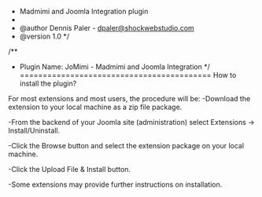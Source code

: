 * Madmimi and Joomla Integration plugin
 * 
 * @author Dennis Paler - <dpaler@shockwebstudio.com>
 * @version 1.0
 */

/**
 * Plugin Name: JoMimi - Madmimi and Joomla Integration
 */
==========================================
How to install the plugin?

For most extensions and most users, the procedure will be:
-Download the extension to your local machine as a zip file package.

-From the backend of your Joomla site (administration) select Extensions -> Install/Uninstall.

-Click the Browse button and select the extension package on your local machine.

-Click the Upload File & Install button.

-Some extensions may provide further instructions on installation.

